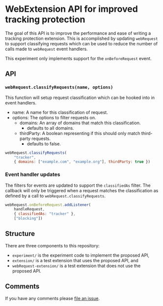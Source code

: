 # WebExtension API for improved tracking protection

The goal of this API is to improve the performance and ease of writing a
tracking protection extension. This is accomplished by updating `webRequest`
to support classifying requests which can be used to reduce the number of calls
made to `webRequest` event handlers.

This experiment only implements support for the `onBeforeRequest` event.

## API

### `webRequest.classifyRequests(name, options)`

This function will setup request classification which can be hooked into in
event handlers.

* name: A name for this classification of request.
* options: The options to filter requests on.
    * domains: An array of domains that match this classification.
        * defaults to all domains.
    * thirdParty: A boolean representing if this should only match third-party
                  requests.
        * defaults to false.

```js
webRequest.classifyRequests(
    "tracker",
    { domains: ["example.com", "example.org"], thirdParty: true })
```

### Event handler updates

The filters for events are updated to support the `classifiedAs` filter. The
callback will only be triggered when a request matches the classification as
defined by a call to `webRequest.classifyRequests`.

```js
webRequest.onBeforeRequest.addListener(
    handleRequest,
    { classifiedAs: "tracker" },
    ["blocking"])
```

## Structure

There are three components to this repository:

  * `experiment/` is the experiment code to implement the proposed API,
  * `extension/` is a test extension that uses the proposed API, and
  * `webRequest-extension/` is a test extension that does not use the proposed API.

## Comments

If you have any comments please [file an issue](https://github.com/mstriemer/tracking-protection-experiment/issues/new).
